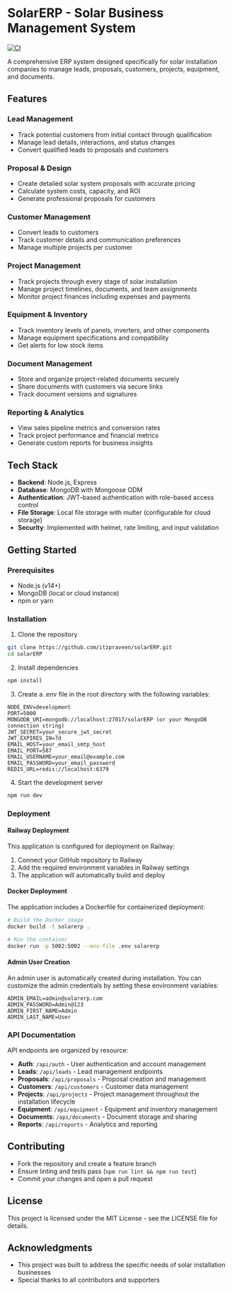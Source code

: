 # SolarERP - Solar Business Management System
[![CI](https://github.com/itzpraveen/solarERP/actions/workflows/ci.yml/badge.svg)](https://github.com/itzpraveen/solarERP/actions/workflows/ci.yml)


A comprehensive ERP system designed specifically for solar installation companies to manage leads, proposals, customers, projects, equipment, and documents.

## Features

### Lead Management
- Track potential customers from initial contact through qualification
- Manage lead details, interactions, and status changes
- Convert qualified leads to proposals and customers

### Proposal & Design
- Create detailed solar system proposals with accurate pricing
- Calculate system costs, capacity, and ROI
- Generate professional proposals for customers

### Customer Management
- Convert leads to customers
- Track customer details and communication preferences
- Manage multiple projects per customer

### Project Management
- Track projects through every stage of solar installation
- Manage project timelines, documents, and team assignments
- Monitor project finances including expenses and payments

### Equipment & Inventory
- Track inventory levels of panels, inverters, and other components
- Manage equipment specifications and compatibility
- Get alerts for low stock items

### Document Management
- Store and organize project-related documents securely
- Share documents with customers via secure links
- Track document versions and signatures

### Reporting & Analytics
- View sales pipeline metrics and conversion rates
- Track project performance and financial metrics
- Generate custom reports for business insights

## Tech Stack

- **Backend**: Node.js, Express
- **Database**: MongoDB with Mongoose ODM
- **Authentication**: JWT-based authentication with role-based access control
- **File Storage**: Local file storage with multer (configurable for cloud storage)
- **Security**: Implemented with helmet, rate limiting, and input validation

## Getting Started

### Prerequisites

- Node.js (v14+)
- MongoDB (local or cloud instance)
- npm or yarn

### Installation

1. Clone the repository
```bash
git clone https://github.com/itzpraveen/solarERP.git
cd solarERP
```

2. Install dependencies
```bash
npm install
```

3. Create a .env file in the root directory with the following variables:
```
NODE_ENV=development
PORT=5000
MONGODB_URI=mongodb://localhost:27017/solarERP (or your MongoDB connection string)
JWT_SECRET=your_secure_jwt_secret
JWT_EXPIRES_IN=7d
EMAIL_HOST=your_email_smtp_host
EMAIL_PORT=587
EMAIL_USERNAME=your_email@example.com
EMAIL_PASSWORD=your_email_password
REDIS_URL=redis://localhost:6379
```

4. Start the development server
```bash
npm run dev
```

### Deployment

#### Railway Deployment

This application is configured for deployment on Railway:

1. Connect your GitHub repository to Railway
2. Add the required environment variables in Railway settings
3. The application will automatically build and deploy

#### Docker Deployment

The application includes a Dockerfile for containerized deployment:

```bash
# Build the Docker image
docker build -t solarerp .

# Run the container
docker run -p 5002:5002 --env-file .env solarerp
```

#### Admin User Creation

An admin user is automatically created during installation. You can customize the admin credentials by setting these environment variables:

```
ADMIN_EMAIL=admin@solarerp.com
ADMIN_PASSWORD=Admin@123
ADMIN_FIRST_NAME=Admin
ADMIN_LAST_NAME=User
```

### API Documentation

API endpoints are organized by resource:

- **Auth**: `/api/auth` - User authentication and account management
- **Leads**: `/api/leads` - Lead management endpoints
- **Proposals**: `/api/proposals` - Proposal creation and management
- **Customers**: `/api/customers` - Customer data management
- **Projects**: `/api/projects` - Project management throughout the installation lifecycle
- **Equipment**: `/api/equipment` - Equipment and inventory management
- **Documents**: `/api/documents` - Document storage and sharing
- **Reports**: `/api/reports` - Analytics and reporting

## Contributing

- Fork the repository and create a feature branch
- Ensure linting and tests pass (`npm run lint && npm run test`)
- Commit your changes and open a pull request


## License

This project is licensed under the MIT License - see the LICENSE file for details.

## Acknowledgments

- This project was built to address the specific needs of solar installation businesses
- Special thanks to all contributors and supporters